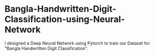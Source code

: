 # Bangla-Handwritten-Digit-Classification-using-Neural-Network
I designed a Deep Neural Network using Pytorch to train our Dataset for "Bangla Handwritten Digit Classification".
